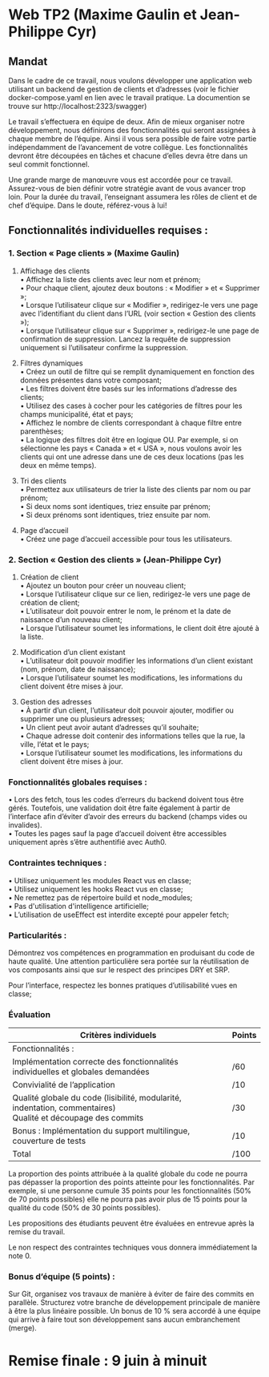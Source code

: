 # Web TP2 (Maxime Gaulin et Jean-Philippe Cyr)

## Mandat

Dans le cadre de ce travail, nous voulons développer une application web utilisant un backend de gestion de clients et d’adresses (voir le fichier docker-compose.yaml en lien avec le travail pratique. La documention se trouve sur http://localhost:2323/swagger) 

Le travail s’effectuera en équipe de deux. Afin de mieux organiser notre développement, nous définirons des fonctionnalités qui seront assignées à chaque membre de l’équipe. Ainsi il vous sera possible de faire votre partie indépendamment de l’avancement de votre collègue. Les fonctionnalités devront être découpées en tâches et chacune d’elles devra être dans un seul commit fonctionnel.

Une grande marge de manœuvre vous est accordée pour ce travail. Assurez-vous de bien définir votre stratégie avant de vous avancer trop loin. Pour la durée du travail, l’enseignant assumera les rôles de client et de chef d’équipe. Dans le doute, référez-vous à lui!

## Fonctionnalités individuelles requises :

### 1.	Section « Page clients » (Maxime Gaulin)

1.	Affichage des clients  
•	Affichez la liste des clients avec leur nom et prénom;  
•	Pour chaque client, ajoutez deux boutons : « Modifier » et « Supprimer »;  
•	Lorsque l’utilisateur clique sur « Modifier », redirigez-le vers une page avec l’identifiant du client dans l’URL (voir section « Gestion des clients »);  
•	Lorsque l’utilisateur clique sur « Supprimer », redirigez-le une page de confirmation de suppression. Lancez la requête de suppression uniquement si l’utilisateur confirme la suppression.  

2.	Filtres dynamiques  
•	Créez un outil de filtre qui se remplit dynamiquement en fonction des données présentes dans votre composant;  
•	Les filtres doivent être basés sur les informations d’adresse des clients;  
•	Utilisez des cases à cocher pour les catégories de filtres pour les champs municipalité, état et pays;  
•	Affichez le nombre de clients correspondant à chaque filtre entre parenthèses;  
•	La logique des filtres doit être en logique OU. Par exemple, si on sélectionne les pays « Canada » et « USA », nous voulons avoir les clients qui ont une adresse dans une de ces deux locations (pas les deux en même temps).  

3.	Tri des clients  
•	Permettez aux utilisateurs de trier la liste des clients par nom ou par prénom;  
•	Si deux noms sont identiques, triez ensuite par prénom;  
•	Si deux prénoms sont identiques, triez ensuite par nom.  

4.	Page d’accueil  
•	Créez une page d’accueil accessible pour tous les utilisateurs.  

### 2.	Section « Gestion des clients » (Jean-Philippe Cyr)

1.	Création de client  
•	Ajoutez un bouton pour créer un nouveau client;  
•	Lorsque l’utilisateur clique sur ce lien, redirigez-le vers une page de création de client;  
•	L’utilisateur doit pouvoir entrer le nom, le prénom et la date de naissance d’un nouveau client;  
•	Lorsque l’utilisateur soumet les informations, le client doit être ajouté à la liste.  

2.	Modification d’un client existant  
•	L’utilisateur doit pouvoir modifier les informations d’un client existant (nom, prénom, date de naissance);  
•	Lorsque l’utilisateur soumet les modifications, les informations du client doivent être mises à jour.  

3.	Gestion des adresses  
•	À partir d’un client, l’utilisateur doit pouvoir ajouter, modifier ou supprimer une ou plusieurs adresses;  
•	Un client peut avoir autant d’adresses qu’il souhaite;  
•	Chaque adresse doit contenir des informations telles que la rue, la ville, l’état et le pays;  
•	Lorsque l’utilisateur soumet les modifications, les informations du client doivent être mises à jour.  

### Fonctionnalités globales requises :  
•	Lors des fetch, tous les codes d’erreurs du backend doivent tous être gérés. Toutefois, une validation doit être faite également à partir de l’interface afin d’éviter d’avoir des erreurs du backend (champs vides ou invalides).  
•	Toutes les pages sauf la page d’accueil doivent être accessibles uniquement après s’être authentifié avec Auth0.  

### Contraintes techniques :  
•	Utilisez uniquement les modules React vus en classe;  
•	Utilisez uniquement les hooks React vus en classe;  
•	Ne remettez pas de répertoire build et node_modules;  
•	Pas d'utilisation d'intelligence artificielle;  
•	L’utilisation de useEffect est interdite excepté pour appeler fetch;  

### Particularités :

Démontrez vos compétences en programmation en produisant du code de haute qualité. Une attention particulière sera portée sur la réutilisation de vos composants ainsi que sur le respect des principes DRY et SRP. 

Pour l’interface, respectez les bonnes pratiques d’utilisabilité vues en classe;

### Évaluation

| Critères individuels | Points |
| --- | --- |
| Fonctionnalités : |
| Implémentation correcte des fonctionnalités individuelles et globales demandées |	/60 |
| Convivialité de l’application |	/10 |
| Qualité globale du code (lisibilité, modularité, indentation, commentaires) <br> Qualité et découpage des commits | /30 |
| Bonus : Implémentation du support multilingue, couverture de tests | /10 |
| Total | /100 |

La proportion des points attribuée à la qualité globale du code ne pourra pas dépasser la proportion des points atteinte pour les fonctionnalités. Par exemple, si une personne cumule 35 points pour les fonctionnalités (50% de 70 points possibles) elle ne pourra pas avoir plus de 15 points pour la qualité du code (50% de 30 points possibles).

Les propositions des étudiants peuvent être évaluées en entrevue après la remise du travail.

Le non respect des contraintes techniques vous donnera immédiatement la note 0.

### Bonus d’équipe (5 points) :

Sur Git, organisez vos travaux de manière à éviter de faire des commits en parallèle. Structurez votre branche de développement principale de manière à être la plus linéaire possible. Un bonus de 10 % sera accordé à une équipe qui arrive à faire tout son développement sans aucun embranchement (merge).



# Remise finale : 9 juin à minuit




